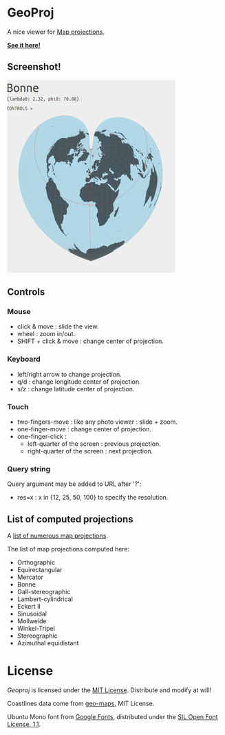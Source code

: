 GeoProj
=======

A nice viewer for [Map projections][MapProjwikipedia].

**[See it here!](https://lenaindelaforetmagique.github.io/Geoproj/)**

## Screenshot!

![Screenshot](screenshot.png)

## Controls

### Mouse
- click & move : slide the view.
- wheel : zoom in/out.
- SHIFT + click & move : change center of projection.

### Keyboard
- left/right arrow to change projection.
- q/d : change longitude center of projection.
- s/z : change latitude center of projection.

### Touch
- two-fingers-move : like any photo viewer : slide + zoom.
- one-finger-move : change center of projection.
- one-finger-click :
  - left-quarter of the screen : previous projection.
  - right-quarter of the screen : next projection.

### Query string
Query argument may be added to URL after '?':
- res=x : x in {12, 25, 50, 100} to specify the resolution.


## List of computed projections
A [list of numerous map projections][MapProjListwikipedia].

The list of map projections computed here:
- Orthographic
- Equirectangular
- Mercator
- Bonne
- Gall-stereographic
- Lambert-cylindrical
- Eckert II
- Sinusoidal
- Mollweide
- Winkel-Tripel
- Stereographic
- Azimuthal equidistant


<!-- ## Coastlines

Earth coastlines

earth-coastline-12.json : 12.5%
earth-coastline-25.json : 25%
earth-coastline-50.json : 50%
earth-coastline-100.json : 100% -->


License
=======

_Geoproj_ is licensed under the [MIT License](LICENSE). Distribute and modify at will!

Coastlines data come from [geo-maps](https://github.com/simonepri/geo-maps), MIT License.

Ubuntu Mono font from [Google Fonts](https://fonts.google.com/specimen/Ubuntu+Mono), distributed under the [SIL Open Font License, 1.1](http://scripts.sil.org/cms/scripts/page.php?site_id=nrsi&id=OFL).


[MapProjwikipedia]:https://en.wikipedia.org/wiki/Map_projection
[MapProjListwikipedia]:https://en.wikipedia.org/wiki/List_of_map_projections
